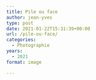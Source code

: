 ```yaml
---
title: Pile ou face
author: jean-yves
type: post
date: 2021-01-22T15:31:39+00:00
url: /pile-ou-face/
categories:
  - Photographie
years:
  - 2021
format: image

---
```

